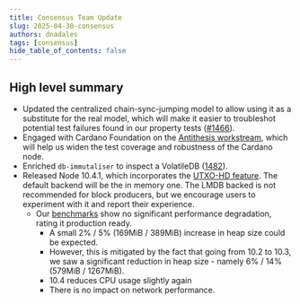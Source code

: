 ```yaml
---
title: Consensus Team Update
slug: 2025-04-30-consensus
authors: dnadales
tags: [consensus]
hide_table_of_contents: false
---
```


## High level summary

- Updated the centralized chain-sync-jumping model to allow using it as a substitute for the real model, which will make it easier to troubleshot potential test failures found in our property tests ([#1466](https://github.com/IntersectMBO/ouroboros-consensus/pull/1466)).
- Engaged with Cardano Foundation on the [Antithesis workstream](https://cardano-foundation.github.io/antithesis/kick-off-antithesis/), which will help us widen the test coverage and robustness of the Cardano node.
- Enriched `db-immutaliser` to inspect a VolatileDB ([1482](https://github.com/IntersectMBO/ouroboros-consensus/pull/1482)).
- Released Node 10.4.1, which incorporates the [UTXO-HD feature](https://ouroboros-consensus.cardano.intersectmbo.org/docs/for-developers/utxo-hd/Overview/). The default backend will be the in memory one. The LMDB backed is not recommended for block producers, but we encourage users to experiment with it and report their experience.
  - Our [benchmarks](https://updates.cardano.intersectmbo.org/reports/2025-05-performance-10.4.1) show no significant performance degradation, rating it production ready.
    - A small 2% / 5% (169MiB / 389MiB) increase in heap size could be expected.
    - However, this is mitigated by the fact that going from 10.2 to 10.3, we saw a significant reduction in heap size - namely 6% / 14% (579MiB / 1267MiB).
    - 10.4 reduces CPU usage slightly again
    - There is no impact on network performance.

